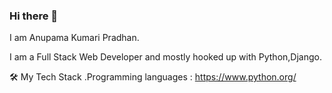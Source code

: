 ### Hi there 👋


I am Anupama Kumari Pradhan.

I am a Full Stack Web Developer and mostly hooked up with Python,Django.

🛠  My Tech Stack
.Programming languages :
https://www.python.org/

